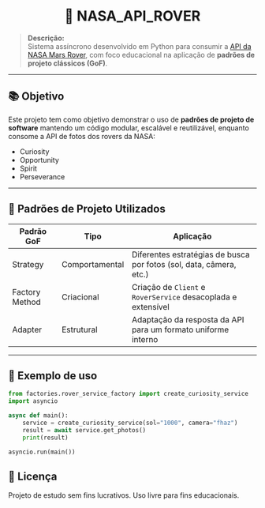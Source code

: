 <h1 align="center">🌌 NASA_API_ROVER</h1> 

> **Descrição:**  
Sistema assíncrono desenvolvido em Python para consumir a [API da NASA Mars Rover](https://api.nasa.gov/), com foco educacional na aplicação de **padrões de projeto clássicos (GoF)**.

---

## 📚 Objetivo

Este projeto tem como objetivo demonstrar o uso de **padrões de projeto de software** mantendo um código modular, escalável e reutilizável, enquanto consome a API de fotos dos rovers da NASA:

- Curiosity  
- Opportunity  
- Spirit  
- Perseverance

---

## 🧠 Padrões de Projeto Utilizados

| Padrão GoF       | Tipo           | Aplicação                                                                 |
|------------------|----------------|---------------------------------------------------------------------------|
| Strategy         | Comportamental | Diferentes estratégias de busca por fotos (sol, data, câmera, etc.)       |
| Factory Method   | Criacional     | Criação de `Client` e `RoverService` desacoplada e extensível             |
| Adapter          | Estrutural     | Adaptação da resposta da API para um formato uniforme interno             |

---

## 🧪 Exemplo de uso
```py
from factories.rover_service_factory import create_curiosity_service
import asyncio

async def main():
    service = create_curiosity_service(sol="1000", camera="fhaz")
    result = await service.get_photos()
    print(result)

asyncio.run(main())
```

## 📜 Licença
Projeto de estudo sem fins lucrativos. Uso livre para fins educacionais.
